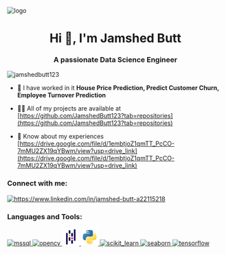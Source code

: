 ![logo](https://github.com/JamshedButt123/TechnoHack-Internship-Projects/blob/main/Banner.png)
<h1 align="center">Hi 👋, I'm Jamshed Butt</h1>
<h3 align="center">A passionate Data Science Engineer</h3>

<p align="left"> <img src="https://komarev.com/ghpvc/?username=jamshedbutt123&label=Profile%20views&color=0e75b6&style=flat" alt="jamshedbutt123" /> </p>

- 🔭 I have worked in it **House Price Prediction, Predict Customer Churn, Employee Turnover Prediction**

- 👨‍💻 All of my projects are available at [https://github.com/JamshedButt123?tab=repositories](https://github.com/JamshedButt123?tab=repositories)

- 📄 Know about my experiences [https://drive.google.com/file/d/1embtjoZ1qmTT_PcCO-7mMU2ZX19qYBwm/view?usp=drive_link](https://drive.google.com/file/d/1embtjoZ1qmTT_PcCO-7mMU2ZX19qYBwm/view?usp=drive_link)

<h3 align="left">Connect with me:</h3>
<p align="left">
<a href="https://linkedin.com/in/https://www.linkedin.com/in/jamshed-butt-a22115218" target="blank"><img align="center" src="https://raw.githubusercontent.com/rahuldkjain/github-profile-readme-generator/master/src/images/icons/Social/linked-in-alt.svg" alt="https://www.linkedin.com/in/jamshed-butt-a22115218" height="30" width="40" /></a>
</p>

<h3 align="left">Languages and Tools:</h3>
<p align="left"> <a href="https://www.microsoft.com/en-us/sql-server" target="_blank" rel="noreferrer"> <img src="https://www.svgrepo.com/show/303229/microsoft-sql-server-logo.svg" alt="mssql" width="40" height="40"/> </a> <a href="https://opencv.org/" target="_blank" rel="noreferrer"> <img src="https://www.vectorlogo.zone/logos/opencv/opencv-icon.svg" alt="opencv" width="40" height="40"/> </a> <a href="https://pandas.pydata.org/" target="_blank" rel="noreferrer"> <img src="https://raw.githubusercontent.com/devicons/devicon/2ae2a900d2f041da66e950e4d48052658d850630/icons/pandas/pandas-original.svg" alt="pandas" width="40" height="40"/> </a> <a href="https://www.python.org" target="_blank" rel="noreferrer"> <img src="https://raw.githubusercontent.com/devicons/devicon/master/icons/python/python-original.svg" alt="python" width="40" height="40"/> </a> <a href="https://scikit-learn.org/" target="_blank" rel="noreferrer"> <img src="https://upload.wikimedia.org/wikipedia/commons/0/05/Scikit_learn_logo_small.svg" alt="scikit_learn" width="40" height="40"/> </a> <a href="https://seaborn.pydata.org/" target="_blank" rel="noreferrer"> <img src="https://seaborn.pydata.org/_images/logo-mark-lightbg.svg" alt="seaborn" width="40" height="40"/> </a> <a href="https://www.tensorflow.org" target="_blank" rel="noreferrer"> <img src="https://www.vectorlogo.zone/logos/tensorflow/tensorflow-icon.svg" alt="tensorflow" width="40" height="40"/> </a> </p>
